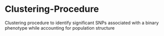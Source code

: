 # Clustering-Procedure

Clustering procedure to identify significant SNPs associated with a binary phenotype while accounting for population structure

